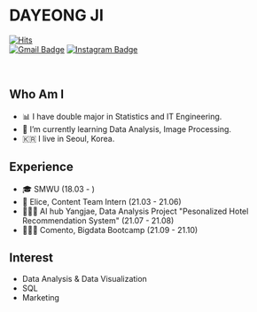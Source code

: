# DAYEONG JI

[![Hits](https://hits.seeyoufarm.com/api/count/incr/badge.svg?url=https%3A%2F%2Fgithub.com%2Fdys0602&count_bg=%23FFB1B1&title_bg=%23FF6D6D&icon=&icon_color=%23E7E7E7&title=hits&edge_flat=false)](https://hits.seeyoufarm.com)
<br>
[![Gmail Badge](https://img.shields.io/badge/Gmail-d14836?style=flat-square&logo=Gmail&logoColor=white&link=mailto:dys621124@gmail.com)](mailto:dys621124@gmail.com)
[![Instagram Badge](https://img.shields.io/badge/-Instagram-dd2a7b?style=flat-square&logo=instagram&logoColor=white&link=https://www.instagram.com/d_yxxth/)](https://www.instagram.com/d_yxxth/) 

<br>

## Who Am I
- 📊 I have double major in Statistics and IT Engineering.
- 🌱 I’m currently learning Data Analysis, Image Processing.
- 🇰🇷 I live in Seoul, Korea.

## Experience
- 🎓 SMWU (18.03 - ) 
- 👾 Elice, Content Team Intern (21.03 - 21.06) 
- 👩🏻‍💻 AI hub Yangjae, Data Analysis Project "Pesonalized Hotel Recommendation System" (21.07 - 21.08)
- 👩🏻‍💻 Comento, Bigdata Bootcamp (21.09 - 21.10)

## Interest
- Data Analysis & Data Visualization
- SQL
- Marketing
